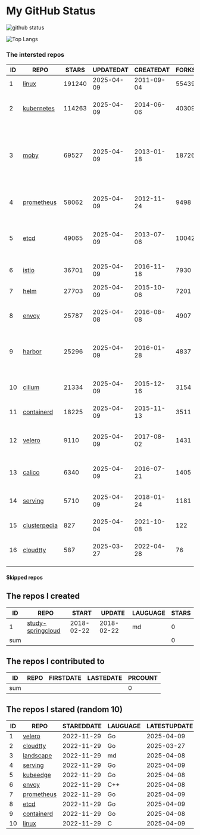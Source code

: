 # My GitHub Status

<img src="https://github-readme-stats-1.yihong0618.vercel.app/api?username=daoqingniu&show_icons=true&&&hide_title=true&count_private=true" alt="github status" />

![Top Langs](https://github-readme-stats-1.yihong0618.vercel.app/api/top-langs/?username=daoqingniu&layout=compact)

<!--START_SECTION:github_repos-->
### The intersted repos
| ID |                              REPO                               | STARS  | UPDATEDAT  | CREATEDAT  | FORKSCOUNT |                                                DESCRIPTIONS                                                |
|----|-----------------------------------------------------------------|--------|------------|------------|------------|------------------------------------------------------------------------------------------------------------|
|  1 | [linux](https://github.com/torvalds/linux)                      | 191240 | 2025-04-09 | 2011-09-04 |      55439 | Linux kernel source tree                                                                                   |
|  2 | [kubernetes](https://github.com/kubernetes/kubernetes)          | 114263 | 2025-04-09 | 2014-06-06 |      40309 | Production-Grade Container Scheduling and Management                                                       |
|  3 | [moby](https://github.com/moby/moby)                            |  69527 | 2025-04-09 | 2013-01-18 |      18726 | The Moby Project - a collaborative project for the container ecosystem to assemble container-based systems |
|  4 | [prometheus](https://github.com/prometheus/prometheus)          |  58062 | 2025-04-09 | 2012-11-24 |       9498 | The Prometheus monitoring system and time series database.                                                 |
|  5 | [etcd](https://github.com/etcd-io/etcd)                         |  49065 | 2025-04-09 | 2013-07-06 |      10042 | Distributed reliable key-value store for the most critical data of a distributed system                    |
|  6 | [istio](https://github.com/istio/istio)                         |  36701 | 2025-04-09 | 2016-11-18 |       7930 | Connect, secure, control, and observe services.                                                            |
|  7 | [helm](https://github.com/helm/helm)                            |  27703 | 2025-04-09 | 2015-10-06 |       7201 | The Kubernetes Package Manager                                                                             |
|  8 | [envoy](https://github.com/envoyproxy/envoy)                    |  25787 | 2025-04-08 | 2016-08-08 |       4907 | Cloud-native high-performance edge/middle/service proxy                                                    |
|  9 | [harbor](https://github.com/goharbor/harbor)                    |  25296 | 2025-04-09 | 2016-01-28 |       4837 | An open source trusted cloud native registry project that stores, signs, and scans content.                |
| 10 | [cilium](https://github.com/cilium/cilium)                      |  21334 | 2025-04-09 | 2015-12-16 |       3154 | eBPF-based Networking, Security, and Observability                                                         |
| 11 | [containerd](https://github.com/containerd/containerd)          |  18225 | 2025-04-09 | 2015-11-13 |       3511 | An open and reliable container runtime                                                                     |
| 12 | [velero](https://github.com/vmware-tanzu/velero)                |   9110 | 2025-04-09 | 2017-08-02 |       1431 | Backup and migrate Kubernetes applications and their persistent volumes                                    |
| 13 | [calico](https://github.com/projectcalico/calico)               |   6340 | 2025-04-09 | 2016-07-21 |       1405 | Cloud native networking and network security                                                               |
| 14 | [serving](https://github.com/knative/serving)                   |   5710 | 2025-04-09 | 2018-01-24 |       1181 | Kubernetes-based, scale-to-zero, request-driven compute                                                    |
| 15 | [clusterpedia](https://github.com/clusterpedia-io/clusterpedia) |    827 | 2025-04-04 | 2021-10-08 |        122 | The Encyclopedia of Kubernetes clusters                                                                    |
| 16 | [cloudtty](https://github.com/cloudtty/cloudtty)                |    587 | 2025-03-27 | 2022-04-28 |         76 | A Friendly Kubernetes CloudShell (Web Terminal) !                                                          |



#### Skipped repos
<!--END_SECTION:github_repos-->

<!--START_SECTION:my_github-->
## The repos I created
| ID  |                                 REPO                                 |   START    |   UPDATE   | LAUGUAGE | STARS |
|-----|----------------------------------------------------------------------|------------|------------|----------|-------|
|   1 | [study-springcloud](https://github.com/daoqingniu/study-springcloud) | 2018-02-22 | 2018-02-22 | md       |     0 |
| sum |                                                                      |            |            |          |     0 |

## The repos I contributed to
| ID  | REPO | FIRSTDATE | LASTEDATE | PRCOUNT |
|-----|------|-----------|-----------|---------|
| sum |      |           |           |       0 |

## The repos I stared (random 10)
| ID |                          REPO                          | STAREDDATE | LAUGUAGE | LATESTUPDATE |
|----|--------------------------------------------------------|------------|----------|--------------|
|  1 | [velero](https://github.com/vmware-tanzu/velero)       | 2022-11-29 | Go       | 2025-04-09   |
|  2 | [cloudtty](https://github.com/cloudtty/cloudtty)       | 2022-11-29 | Go       | 2025-03-27   |
|  3 | [landscape](https://github.com/cncf/landscape)         | 2022-11-29 | md       | 2025-04-08   |
|  4 | [serving](https://github.com/knative/serving)          | 2022-11-29 | Go       | 2025-04-09   |
|  5 | [kubeedge](https://github.com/kubeedge/kubeedge)       | 2022-11-29 | Go       | 2025-04-08   |
|  6 | [envoy](https://github.com/envoyproxy/envoy)           | 2022-11-29 | C++      | 2025-04-08   |
|  7 | [prometheus](https://github.com/prometheus/prometheus) | 2022-11-29 | Go       | 2025-04-09   |
|  8 | [etcd](https://github.com/etcd-io/etcd)                | 2022-11-29 | Go       | 2025-04-09   |
|  9 | [containerd](https://github.com/containerd/containerd) | 2022-11-29 | Go       | 2025-04-08   |
| 10 | [linux](https://github.com/torvalds/linux)             | 2022-11-29 | C        | 2025-04-09   |

<!--END_SECTION:my_github-->

